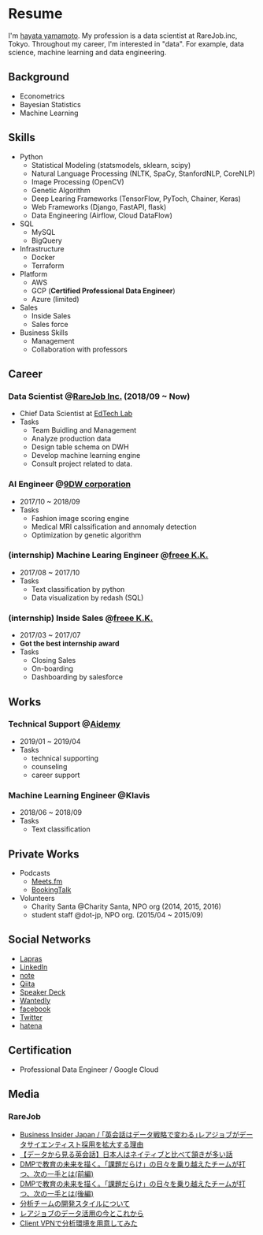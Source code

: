 # Resume 
I'm [hayata yamamoto](https://twitter.com/hayata_yamamoto). My profession is a data scientist at RareJob.inc, Tokyo. 
Throughout my career, I'm interested in "data". For example, data science, machine learning and data engineering. 


## Background
- Econometrics
- Bayesian Statistics
- Machine Learning

## Skills
- Python 
  - Statistical Modeling (statsmodels, sklearn, scipy)
  - Natural Language Processing (NLTK, SpaCy, StanfordNLP, CoreNLP)
  - Image Processing (OpenCV)
  - Genetic Algorithm 
  - Deep Learing Frameworks (TensorFlow, PyToch, Chainer, Keras)
  - Web Frameworks (Django, FastAPI, flask)
  - Data Engineering (Airflow, Cloud DataFlow)
- SQL
  - MySQL
  - BigQuery
- Infrastructure
  - Docker 
  - Terraform
- Platform
  - AWS
  - GCP (**Certified Professional Data Engineer**)
  - Azure (limited)
- Sales
  - Inside Sales
  - Sales force
- Business Skills
  - Management
  - Collaboration with professors


## Career 
### Data Scientist @[RareJob Inc.](https://www.rarejob.com/) (2018/09 ~ Now)
  - Chief Data Scientist at [EdTech Lab](https://www.rarejob.co.jp/lab/)
  - Tasks
    - Team Buidling and Management
    - Analyze production data
    - Design table schema on DWH
    - Develop machine learning engine
    - Consult project related to data.

### AI Engineer @[9DW corporation](https://9dw.jp/) 
  - 2017/10 ~ 2018/09
  - Tasks
    - Fashion image scoring engine
    - Medical MRI calssification and annomaly detection
    - Optimization by genetic algorithm
   
### (internship) Machine Learing Engineer @[freee K.K.](https://corp.freee.co.jp/) 
  - 2017/08 ~ 2017/10
  - Tasks
    - Text classification by python 
    - Data visualization by redash (SQL)

### (internship) Inside Sales @[freee K.K.](https://corp.freee.co.jp/) 
  - 2017/03 ~ 2017/07
  - **Got the best internship award**
  - Tasks
    - Closing Sales
    - On-boarding
    - Dashboarding by salesforce
    
## Works
### Technical Support @[Aidemy](https://aidemy.net/) 
  - 2019/01 ~ 2019/04
  - Tasks
    - technical supporting 
    - counseling 
    - career support 

### Machine Learning Engineer @Klavis
  - 2018/06 ~ 2018/09
  - Tasks
    - Text classification
    
## Private Works
- Podcasts
  - [Meets.fm](https://anchor.fm/meetsfm)
  - [BookingTalk](https://anchor.fm/booking-talk)
- Volunteers 
  - Charity Santa @Charity Santa, NPO org (2014, 2015, 2016)
  - student staff @dot-jp, NPO org. (2015/04 ~ 2015/09)

## Social Networks
- [Lapras](https://lapras.com/public/IVBOT6Y)
- [LinkedIn](https://www.linkedin.com/in/hayata-yamamoto)
- [note](https://note.mu/hayata_yamamoto)
- [Qiita](https://qiita.com/hayata-yamamoto)
- [Speaker Deck](https://speakerdeck.com/hayata_yamamoto)
- [Wantedly](https://www.wantedly.com/users/99972307)
- [facebook](https://www.facebook.com/hayata.yamamoto)
- [Twitter](https://www.twitter.com/hayata_yamamoto)
- [hatena](https://hayata-yamamoto.hatenablog.com)

## Certification 
- Professional Data Engineer / Google Cloud

## Media 
### RareJob 
- [Business Insider Japan / ｢英会話はデータ戦略で変わる｣レアジョブがデータサイエンティスト採用を拡大する理由](https://www.businessinsider.jp/post-179154)
- [【データから見る英会話】日本人はネイティブと比べて頷きが多い話](https://appeal.rarejob.co.jp/2018/11/09/5034/)
- [DMPで教育の未来を描く。「課題だらけ」の日々を乗り越えたチームが打つ、次の一手とは(前編)](https://appeal.rarejob.co.jp/2019/07/09/5936/)
- [DMPで教育の未来を描く。「課題だらけ」の日々を乗り越えたチームが打つ、次の一手とは(後編)](https://appeal.rarejob.co.jp/2019/07/09/5960/)
- [分析チームの開発スタイルについて](https://rarejob-tech-dept.hatenablog.com/entry/2019/07/09/190000)
- [レアジョブのデータ活用の今とこれから](https://speakerdeck.com/hayata_yamamoto/reaziyobufalsedetahuo-yong-falsejin-tokorekara)
- [Client VPNで分析環境を用意してみた](https://rarejob-tech-dept.hatenablog.com/entry/2019/11/15/190000)

